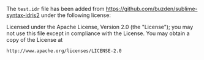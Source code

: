 The `test.idr` file has been added from https://github.com/buzden/sublime-syntax-idris2 under the following license:

Licensed under the Apache License, Version 2.0 (the "License");
you may not use this file except in compliance with the License.
You may obtain a copy of the License at

    http://www.apache.org/licenses/LICENSE-2.0
